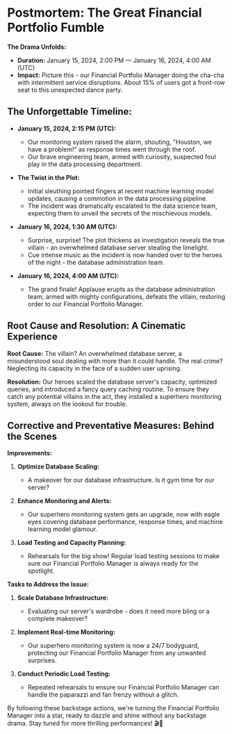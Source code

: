 # Postmortem: The Great Financial Portfolio Fumble

**The Drama Unfolds:**
- **Duration:** January 15, 2024, 2:00 PM — January 16, 2024, 4:00 AM (UTC)
- **Impact:** Picture this - our Financial Portfolio Manager doing the cha-cha with intermittent service disruptions. About 15% of users got a front-row seat to this unexpected dance party.

## The Unforgettable Timeline:

- **January 15, 2024, 2:15 PM (UTC):**
  - Our monitoring system raised the alarm, shouting, "Houston, we have a problem!" as response times went through the roof.
  - Our brave engineering team, armed with curiosity, suspected foul play in the data processing department.

- **The Twist in the Plot:**
  - Initial sleuthing pointed fingers at recent machine learning model updates, causing a commotion in the data processing pipeline.
  - The incident was dramatically escalated to the data science team, expecting them to unveil the secrets of the mischievous models.

- **January 16, 2024, 1:30 AM (UTC):**
  - Surprise, surprise! The plot thickens as investigation reveals the true villain - an overwhelmed database server stealing the limelight.
  - Cue intense music as the incident is now handed over to the heroes of the night - the database administration team.

- **January 16, 2024, 4:00 AM (UTC):**
  - The grand finale! Applause erupts as the database administration team, armed with mighty configurations, defeats the villain, restoring order to our Financial Portfolio Manager.

## Root Cause and Resolution: A Cinematic Experience

**Root Cause:**
The villain? An overwhelmed database server, a misunderstood soul dealing with more than it could handle. The real crime? Neglecting its capacity in the face of a sudden user uprising.

**Resolution:**
Our heroes scaled the database server's capacity, optimized queries, and introduced a fancy query caching routine. To ensure they catch any potential villains in the act, they installed a superhero monitoring system, always on the lookout for trouble.

## Corrective and Preventative Measures: Behind the Scenes

**Improvements:**
1. **Optimize Database Scaling:**
   - A makeover for our database infrastructure. Is it gym time for our server?

2. **Enhance Monitoring and Alerts:**
   - Our superhero monitoring system gets an upgrade, now with eagle eyes covering database performance, response times, and machine learning model glamour.

3. **Load Testing and Capacity Planning:**
   - Rehearsals for the big show! Regular load testing sessions to make sure our Financial Portfolio Manager is always ready for the spotlight.

**Tasks to Address the Issue:**
1. **Scale Database Infrastructure:**
   - Evaluating our server's wardrobe - does it need more bling or a complete makeover?

2. **Implement Real-time Monitoring:**
   - Our superhero monitoring system is now a 24/7 bodyguard, protecting our Financial Portfolio Manager from any unwanted surprises.

3. **Conduct Periodic Load Testing:**
   - Repeated rehearsals to ensure our Financial Portfolio Manager can handle the paparazzi and fan frenzy without a glitch.

By following these backstage actions, we're turning the Financial Portfolio Manager into a star, ready to dazzle and shine without any backstage drama. Stay tuned for more thrilling performances! 🎬🌟
